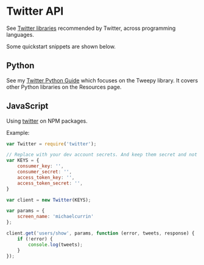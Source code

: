 # Twitter API

See [Twitter libraries](https://developer.twitter.com/en/docs/developer-utilities/twitter-libraries) recommended by Twitter, across programming languages.

Some quickstart snippets are shown below.


## Python

See my [Twitter Python Guide](https://michaelcurrin.github.io/python-twitter-guide/) which focuses on the Tweepy library. It covers other Python libraries on the Resources page.


## JavaScript

Using [twitter](https://www.npmjs.com/package/twitter) on NPM packages.

Example:

```javascript
var Twitter = require('twitter');

// Replace with your dev account secrets. And keep them secret and not in version control!
var KEYS = {
    consumer_key: '',
    consumer_secret: '',
    access_token_key: '',
    access_token_secret: '',
}

var client = new Twitter(KEYS);

var params = {
    screen_name: 'michaelcurrin'
};

client.get('users/show', params, function (error, tweets, response) {
    if (!error) {
        console.log(tweets);
    }
});
```
